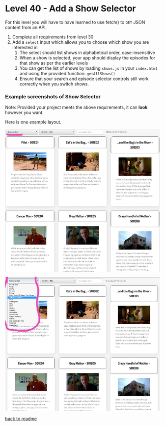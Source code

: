# Level 40 - Add a Show Selector

For this level you will have to have learned to use fetch() to `GET` JSON content from an API.

1. Complete all requirements from level 30
1. Add a `select` input which allows you to choose which show you are interested in
   1. The select should list shows in alphabetical order, case-insensitive
   1. When a show is selected, your app should display the episodes for that show as per the earlier levels
   1. You can get the list of shows by loading `shows.js` in your `index.html` and using the provided function: `getAllShows()`
   1. Ensure that your search and episode selector controls still work correctly when you switch shows.

### Example screenshots of Show Selector

Note: Provided your project meets the above requirements, it can **look** however you want.

Here is one example layout.

![Example screenshot with Show Selector closed](./example-screenshots/example-show-selector-1.jpg)

![Example screenshot with Show Selector open](./example-screenshots/example-show-selector-2.jpg)

[back to readme](./readme.md)
